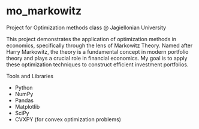 # mo_markowitz
Project for Optimization methods class @ Jagiellonian University

This project demonstrates the application of optimization methods in economics, specifically through the lens of Markowitz Theory. Named after Harry Markowitz, the theory is a fundamental concept in modern portfolio theory and plays a crucial role in financial economics. My goal is to apply these optimization techniques to construct efficient investment portfolios.

Tools and Libraries
 - Python
 - NumPy
 - Pandas
 - Matplotlib
 - SciPy
 - CVXPY (for convex optimization problems)
